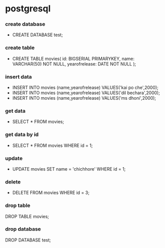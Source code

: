 # postgresql

### create database
- CREATE DATABASE test;
### create table
- CREATE TABLE movies(
  id: BIGSERIAL PRIMARYKEY,
  name: VARCHAR(50) NOT NULL,
  yearofrelease: DATE NOT NULL
);
### insert data
- INSERT INTO movies (name,yearofrelease) VALUES('kai po che',2000);
- INSERT INTO movies (name,yearofrelease) VALUES('dil bechara',2000);
- INSERT INTO movies (name,yearofrelease) VALUES('ms dhoni',2000);
### get data
- SELECT * FROM movies;
### get data by id
- SELECT * FROM movies WHERE id = 1;
### update 
- UPDATE movies SET name = 'chichhore' WHERE id = 1;
### delete
- DELETE FROM movies WHERE id = 3;


### drop table
DROP TABLE movies;
### drop database
DROP DATABASE test;
